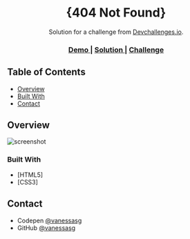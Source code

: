 <!-- Please update value in the {}  -->

<h1 align="center">{404 Not Found}</h1>

<div align="center">
   Solution for a challenge from  <a href="http://devchallenges.io" target="_blank">Devchallenges.io</a>.
</div>

<div align="center">
  <h3>
    <a href="https://vanessasg.github.io/404notfound/">
      Demo
    </a>
    <span> | </span>
    <a href="https://github.com/vanessasg/404notfound">
      Solution
    </a>
    <span> | </span>
    <a href="https://devchallenges.io/challenges/wBunSb7FPrIepJZAg0sY">
      Challenge
    </a>
  </h3>
</div>


## Table of Contents

- [Overview](#overview)
- [Built With](#built-with)
- [Contact](#contact)

## Overview

![screenshot]()

### Built With

- [HTML5]
- [CSS3]

## Contact

- Codepen [@vanessasg](https://codepen.io/vanessasg)
- GitHub [@vanessasg](https://github.com/vanessasg)
